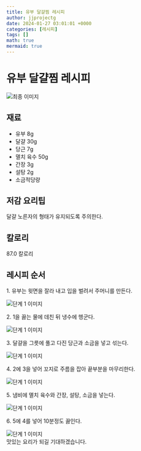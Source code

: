 ```yaml
---
title: 유부 달걀찜 레시피
author: jjprojectg
date: 2024-01-27 03:01:01 +0000
categories: [레시피]
tags: []
math: true
mermaid: true
---
```

<meta name="og:type" content="website"/>
<meta charset="UTF-8"/>
<div class="header">
  <h1>유부 달걀찜 레시피</h1>
</div>

<div class="container my-4">
  <div class="row">
    <div class="col-12 col-md-6">
      <div class="recipe-image">
        <img src="http://www.foodsafetykorea.go.kr/uploadimg/20141117/20141117053632_1416213392616.jpg" class="step-image" alt="최종 이미지"/>
      </div>
    </div>
    <div class="col-12 col-md-6">
      <div class="ingredients">
        <h2>재료</h2>
        <ul class="card">
          <li> 유부 8g </li>
          <li>  달걀 30g </li>
          <li>  당근 7g </li>
          <li>  멸치 육수 50g </li>
          <li>  간장 3g </li>
          <li>  설탕 2g </li>
          <li>  소금적당량 </li>
</ul>
      </div>
    </div>
    <div class="col-12 col-md-6">
      <div class="ingredients">
        <h2>저감 요리팁</h2>
        <div class="card"> 
          <p>
            달걀 노른자의 형태가 유지되도록 주의한다.
          </p>
        </div>
      </div>
      <div class="ingredients">
        <h2>칼로리</h2>
        <div class="card"> 
          <p>
            87.0 칼로리
          </p>
        </div>
      </div>
    </div>
  </div>

  <h2 class="my-4">레시피 순서</h2>
  <div class="card recipe-card">
    <div class="card-body recipe-step">
      <p class="card-text step-description">1. 유부는 윗면을 잘라 내고 입을 벌려서 주머니를 만든다.</p>
      <img src="http://www.foodsafetykorea.go.kr/uploadimg/cook/944-1.jpg" alt="단계 1 이미지" class="step-image"/>
    </div>
  </div>
  <div class="card recipe-card">
    <div class="card-body recipe-step">
      <p class="card-text step-description">2. 1을 끓는 물에 데친 뒤 냉수에 헹군다.</p>
      <img src="http://www.foodsafetykorea.go.kr/uploadimg/cook/944-2.jpg" alt="단계 1 이미지" class="step-image"/>
    </div>
  </div>
  <div class="card recipe-card">
    <div class="card-body recipe-step">
      <p class="card-text step-description">3. 달걀을 그릇에 풀고 다진 당근과 소금을 넣고 섞는다.</p>
      <img src="http://www.foodsafetykorea.go.kr/uploadimg/cook/944-3.jpg" alt="단계 1 이미지" class="step-image"/>
    </div>
  </div>
  <div class="card recipe-card">
    <div class="card-body recipe-step">
      <p class="card-text step-description">4. 2에 3을 넣어 꼬지로 주름을 잡아 끝부분을 마무리한다.</p>
      <img src="http://www.foodsafetykorea.go.kr/uploadimg/cook/944-4.jpg" alt="단계 1 이미지" class="step-image"/>
    </div>
  </div>
  <div class="card recipe-card">
    <div class="card-body recipe-step">
      <p class="card-text step-description">5. 냄비에 멸치 육수와 간장, 설탕, 소금을 넣는다.</p>
      <img src="http://www.foodsafetykorea.go.kr/uploadimg/cook/944-5.jpg" alt="단계 1 이미지" class="step-image"/>
    </div>
  </div>
  <div class="card recipe-card">
    <div class="card-body recipe-step">
      <p class="card-text step-description">6. 5에 4를 넣어 10분정도 끓인다.</p>
      <img src="http://www.foodsafetykorea.go.kr/uploadimg/cook/944-6.jpg" alt="단계 1 이미지" class="step-image"/>
    </div>
  </div>

</div>
맛있는 요리가 되길 기대하겠습니다.
